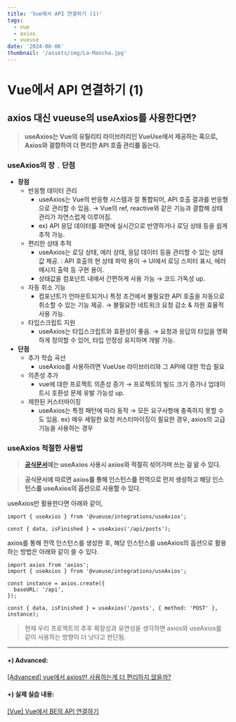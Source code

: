 ```yaml
---
title: 'Vue에서 API 연결하기 (1)'
tags:
  - vue
  - axios
  - vueuse
date: '2024-08-06'
thumbnail: '/assets/img/La-Mancha.jpg'
---
```


# Vue에서 API 연결하기 (1)

## axios 대신 vueuse의 useAxios를 사용한다면?

> **useAxios는 Vue의 유틸리티 라이브러리인 VueUse에서 제공하는 훅으로, Axios와 결합하여 더 편리한 API 호출 관리를 돕는다.**

### useAxios의 장﹒단점

- **장점**
  - 반응형 데이터 관리
    - useAxios는 Vue의 반응형 시스템과 잘 통합되어, API 호출 결과를 반응형으로 관리할 수 있음.
      → Vue의 ref, reactive와 같은 기능과 결합해 상태 관리가 자연스럽게 이루어짐.
    - ex) API 응답 데이터를 화면에 실시간으로 반영하거나 로딩 상태 등을 쉽게 추적 가능.
  - 편리한 상태 추적
    - useAxios는 로딩 상태, 에러 상태, 응답 데이터 등을 관리할 수 있는 상태값 제공.
      : API 호출의 현 상태 파악 용이 → UI에서 로딩 스피터 표시, 에러메시지 출력 등 구현 용이.
    - 상태값을 컴포넌트 내에서 간편하게 사용 가능 → 코드 가독성 up.
  - 자동 취소 기능
    - 컴포넌트가 언마운트되거나 특정 조건에서 불필요한 API 호출을 자동으로 취소할 수 있는 기능 제공.
      → 불필요한 네트워크 요청 감소 & 자원 효율적 사용 가능.
  - 타입스크립트 지원
    - useAxios는 타입스크립트와 효환성이 좋음.
      → 요청과 응답의 타입을 명확하게 정의할 수 있어, 타입 안정성 유지하며 개발 가능.
- **단점**
  - 추가 학습 곡선
    - useAxios를 사용하려면 VueUse 라이브러리와 그 API에 대한 학습 필요
  - 의존성 추가
    - vue에 대한 프로젝트 의존성 증가 → 프로젝트의 빌드 크기 증가나 업데이트시 호환성 문제 유발 가능성 up.
  - 제한된 커스터마이징
    - useAxios는 특정 패턴에 따라 동작 → 모든 요구사항에 충족하지 못할 수도 있음.
      ex) 매우 세밀한 요청 커스터마이징이 필요한 경우, axios의 고급 기능을 사용하는 경우

### useAxios 적절한 사용법

> **[공식문서](https://vueuse.org/integrations/useAxios/)에는 useAxios 사용시 axios와 적절히 섞어가며 쓰는 걸 알 수 있다.**

> **공식문서에 따르면 axios를 통해 인스턴스를 전역으로 먼저 생성하고 해당 인스턴스를 useAxios의 옵션으로 사용할 수 있다.**

useAxios만 활용한다면 아래와 같이,

```tsx
import { useAxios } from '@vueuse/integrations/useAxios';

const { data, isFinished } = useAxios('/api/posts');
```

axios를 통해 전역 인스턴스를 생성한 후, 해당 인스턴스를 useAxios의 옵션으로 활용하는 방법은 아래와 같이 쓸 수 있다.

```tsx
import axios from 'axios';
import { useAxios } from '@vueuse/integrations/useAxios';

const instance = axios.create({
  baseURL: '/api',
});

const { data, isFinished } = useAxios('/posts', { method: 'POST' }, instance);
```

> 현재 우리 프로젝트의 추후 확장성과 유연성을 생각하면 axios와 useAxios를 같이 사용하는 방향이 더 낫다고 판단됨.

---

#### +) Advanced:

[[Advanced] vue에서 axios만 사용하는게 더 편리하지 않을까?](https://www.notion.so/Advanced-vue-axios-ef3f4f36138a4fb0aa5915e76ba2846d?pvs=21)

#### +) 실제 실습 내용:

[[Vue] Vue에서 BE의 API 연결하기 ](https://www.notion.so/Vue-Vue-BE-API-cd6d147f7d4b48298b50cf5354b50420?pvs=21)
